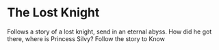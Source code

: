 # The Lost Knight
 Follows a story of a lost knight, send in an eternal abyss. How did he got there, where is Princess Silvy? Follow the story to Know
